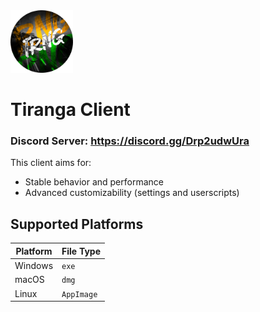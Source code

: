 <img src="./build/icon.png" width="100px">

# Tiranga Client

### Discord Server: https://discord.gg/Drp2udwUra

This client aims for:
- Stable behavior and performance
- Advanced customizability (settings and userscripts)

## Supported Platforms
| Platform | File Type |
|-|-|
| Windows | `exe` |
| macOS | `dmg` |
| Linux | `AppImage` |
